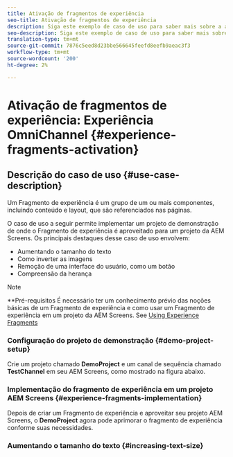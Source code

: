 ```yaml
---
title: Ativação de fragmentos de experiência
seo-title: Ativação de fragmentos de experiência
description: Siga este exemplo de caso de uso para saber mais sobre a ativação de fragmentos de experiência.
seo-description: Siga este exemplo de caso de uso para saber mais sobre a ativação de fragmentos de experiência.
translation-type: tm+mt
source-git-commit: 7876c5eed8d23bbe566645feefd8eefb9aeac3f3
workflow-type: tm+mt
source-wordcount: '200'
ht-degree: 2%

---
```



# Ativação de fragmentos de experiência: Experiência OmniChannel {#experience-fragments-activation}

## Descrição do caso de uso {#use-case-description}

Um Fragmento de experiência é um grupo de um ou mais componentes, incluindo conteúdo e layout, que são referenciados nas páginas.

O caso de uso a seguir permite implementar um projeto de demonstração de onde o Fragmento de experiência é aproveitado para um projeto da AEM Screens. Os principais destaques desse caso de uso envolvem:

* Aumentando o tamanho do texto
* Como inverter as imagens
* Remoção de uma interface do usuário, como um botão
* Compreensão da herança

>[!NOTE]
>**Pré-requisitos
>É necessário ter um conhecimento prévio das noções básicas de um Fragmento de experiência e como usar um Fragmento de experiência em um projeto da AEM Screens. See [Using Experience Fragments](/help/user-guide/experience-fragments-in-screens.md)

### Configuração do projeto de demonstração {#demo-project-setup}

Crie um projeto chamado **DemoProject** e um canal de sequência chamado **TestChannel** em seu AEM Screens, como mostrado na figura abaixo.

### Implementação do fragmento de experiência em um projeto AEM Screens {#experience-fragments-implementation}

Depois de criar um Fragmento de experiência e aproveitar seu projeto AEM Screens, o **DemoProject** agora pode aprimorar o fragmento de experiência conforme suas necessidades.

### Aumentando o tamanho do texto {#increasing-text-size}






